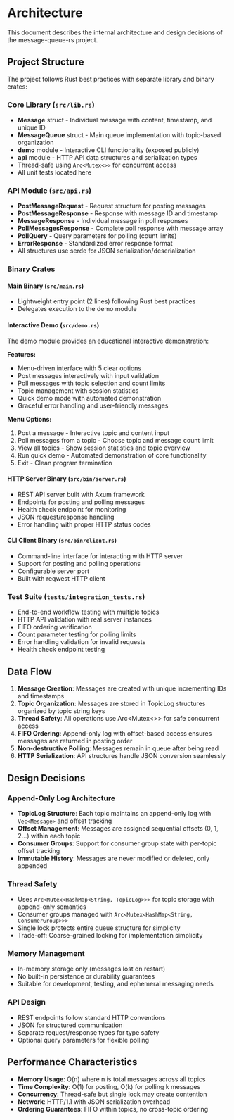 # Architecture

This document describes the internal architecture and design decisions of the message-queue-rs project.

## Project Structure

The project follows Rust best practices with separate library and binary crates:

### Core Library (`src/lib.rs`)
- **Message** struct - Individual message with content, timestamp, and unique ID
- **MessageQueue** struct - Main queue implementation with topic-based organization  
- **demo** module - Interactive CLI functionality (exposed publicly)
- **api** module - HTTP API data structures and serialization types
- Thread-safe using `Arc<Mutex<>>` for concurrent access
- All unit tests located here

### API Module (`src/api.rs`)
- **PostMessageRequest** - Request structure for posting messages
- **PostMessageResponse** - Response with message ID and timestamp
- **MessageResponse** - Individual message in poll responses
- **PollMessagesResponse** - Complete poll response with message array
- **PollQuery** - Query parameters for polling (count limits)
- **ErrorResponse** - Standardized error response format
- All structures use serde for JSON serialization/deserialization

### Binary Crates

#### Main Binary (`src/main.rs`)
- Lightweight entry point (2 lines) following Rust best practices
- Delegates execution to the demo module

#### Interactive Demo (`src/demo.rs`)
The demo module provides an educational interactive demonstration:

**Features:**
- Menu-driven interface with 5 clear options
- Post messages interactively with input validation
- Poll messages with topic selection and count limits
- Topic management with session statistics
- Quick demo mode with automated demonstration
- Graceful error handling and user-friendly messages

**Menu Options:**
1. Post a message - Interactive topic and content input
2. Poll messages from a topic - Choose topic and message count limit  
3. View all topics - Show session statistics and topic overview
4. Run quick demo - Automated demonstration of core functionality
5. Exit - Clean program termination

#### HTTP Server Binary (`src/bin/server.rs`)
- REST API server built with Axum framework
- Endpoints for posting and polling messages
- Health check endpoint for monitoring
- JSON request/response handling
- Error handling with proper HTTP status codes

#### CLI Client Binary (`src/bin/client.rs`)
- Command-line interface for interacting with HTTP server
- Support for posting and polling operations
- Configurable server port
- Built with reqwest HTTP client

### Test Suite (`tests/integration_tests.rs`)
- End-to-end workflow testing with multiple topics
- HTTP API validation with real server instances
- FIFO ordering verification 
- Count parameter testing for polling limits
- Error handling validation for invalid requests
- Health check endpoint testing

## Data Flow

1. **Message Creation**: Messages are created with unique incrementing IDs and timestamps
2. **Topic Organization**: Messages are stored in TopicLog structures organized by topic string keys
3. **Thread Safety**: All operations use Arc<Mutex<>> for safe concurrent access
4. **FIFO Ordering**: Append-only log with offset-based access ensures messages are returned in posting order
5. **Non-destructive Polling**: Messages remain in queue after being read
6. **HTTP Serialization**: API structures handle JSON conversion seamlessly

## Design Decisions

### Append-Only Log Architecture
- **TopicLog Structure**: Each topic maintains an append-only log with `Vec<Message>` and offset tracking
- **Offset Management**: Messages are assigned sequential offsets (0, 1, 2...) within each topic
- **Consumer Groups**: Support for consumer group state with per-topic offset tracking
- **Immutable History**: Messages are never modified or deleted, only appended

### Thread Safety
- Uses `Arc<Mutex<HashMap<String, TopicLog>>>` for topic storage with append-only semantics
- Consumer groups managed with `Arc<Mutex<HashMap<String, ConsumerGroup>>>`
- Single lock protects entire queue structure for simplicity
- Trade-off: Coarse-grained locking for implementation simplicity

### Memory Management
- In-memory storage only (messages lost on restart)
- No built-in persistence or durability guarantees
- Suitable for development, testing, and ephemeral messaging needs

### API Design
- REST endpoints follow standard HTTP conventions
- JSON for structured communication
- Separate request/response types for type safety
- Optional query parameters for flexible polling

## Performance Characteristics

- **Memory Usage**: O(n) where n is total messages across all topics
- **Time Complexity**: O(1) for posting, O(k) for polling k messages
- **Concurrency**: Thread-safe but single lock may create contention
- **Network**: HTTP/1.1 with JSON serialization overhead
- **Ordering Guarantees**: FIFO within topics, no cross-topic ordering